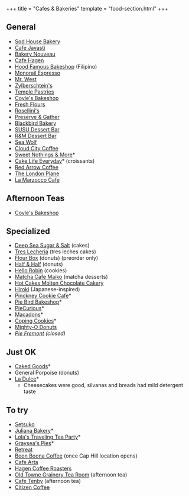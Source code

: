 +++
title = "Cafes & Bakeries"
template = "food-section.html"
+++

## General
- [Sod House Bakery](https://sodhousebakery.square.site/)
- [Cafe Javasti](https://javasti.com/)
- [Bakery Nouveau](https://bakerynouveau.com/)
- [Cafe Hagen](https://www.cafehagen.com/)
- [Hood Famous Bakeshop](https://www.hoodfamousbakeshop.com/) (Filipino)
- [Monorail Espresso](https://monorailespresso.com/)
- [Mr. West](https://mrwestcafebar.com/)
- [Zylberschtein's](https://www.zylberschtein.com/)
- [Temple Pastries](https://www.templepastries.com/)
- [Coyle's Bakeshop](http://www.coylesbakeshop.com/)
- [Fresh Flours](http://www.freshfloursseattle.com/)
- [Rosellini's](https://rosellinis.com/)
- [Preserve & Gather](https://www.preserveandgather.com/)
- [Blackbird Bakery](https://blackbirdbakery.com/)
- [SUSU Dessert Bar](https://www.instagram.com/sususeattle)
- [R&M Dessert Bar](https://www.rmdessertbar.com/)
- [Sea Wolf](https://www.seawolfbakers.com/)
- [Cloud City Coffee](https://www.cloudcitycoffee.com/)
- [Sweet Nothings & More](https://www.sweetnothingsandmore.com/)*
- [Cake Life Everyday](http://www.cakelifeeveryday.com/)* (croissants)
- [Red Arrow Coffee](https://www.redarrowcoffee.com/)
- [The London Plane](http://www.thelondonplaneseattle.com/)
- [La Marzocco Cafe](https://lamarzoccousa.com/locations/cafe/)

## Afternoon Teas
- [Coyle's Bakeshop](http://www.coylesbakeshop.com/)

## Specialized
- [Deep Sea Sugar & Salt](https://deepseasugar.square.site/) (cakes)
- [Tres Lecheria](https://www.treslecheria.com/) (tres leches cakes)
- [Flour Box](http://www.theflourboxseattle.com/) (donuts) (preorder only)
- [Half & Half](https://www.halfandhalfdoughnuts.com/) (donuts)
- [Hello Robin](https://www.hellorobincookies.com/) (cookies)
- [Matcha Cafe Maiko](https://www.matchacafe-maiko.com/eng/) (matcha desserts)
- [Hot Cakes Molten Chocolate Cakery](https://getyourhotcakes.com/)
- [Hiroki](https://www.instagram.com/hirokidesserts) (Japanese-inspired)
- [Pinckney Cookie Cafe](https://lovethesecookies.com/)*
- [Pie Bird Bakeshop](https://www.piebirdbakeshop.com/)*
- [PieCurious](https://www.instagram.com/piecurious.seattle/)*
- [Macadons](https://macadons.com)*
- [Coping Cookies](https://copingcookies.com/)*
- [Mighty-O Donuts](https://www.mightyo.com/)
- _[Pie Fremont](https://www.yelp.com/biz/pie-seattle) (closed)_

## Just OK
- [Caked Goods](https://www.cakedgoods.com/)*
- General Porpoise (donuts)
- [La Dulce](https://www.ladulceseattle.com/)*
    - Cheesecakes were good, silvanas and breads had mild detergent taste

## To try
- [Setsuko](http://setsukopastry.com/)
- [Juliana Bakery](https://julianabakery.com/)*
- [Lola's Traveling Tea Party](https://www.instagram.com/lolastravelingteaparty)*
- [Graysea's Pies](https://grayseaspies.squarespace.com/)*
- [Retreat](https://retreat-greenlake.com/)
- [Boon Boona Coffee](https://www.boonboonacoffee.com/) (once Cap Hill location opens)
- [Cafe Arta](https://www.cafearta.com/)
- [Hagen Coffee Roasters](https://www.hagencoffeeroasters.com/)
- [Old Towne Grainery Tea Room](https://oldtowngrainerytearoom.com/) (afternoon tea)
- [Cafe Tenby](https://www.cafetenby.com/high-tea) (afternoon tea)
- [Citizen Coffee](http://www.citizencoffee.com/)

